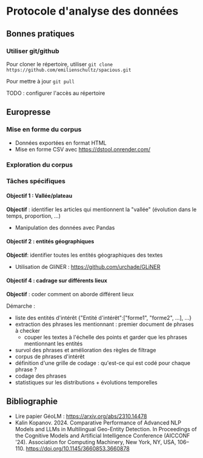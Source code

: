 # Protocole d'analyse des données

## Bonnes pratiques

### Utiliser git/github

Pour cloner le répertoire, utiliser `git clone https://github.com/emilienschultz/spacious.git`

Pour mettre à jour `git pull`

TODO : configurer l'accès au répertoire

## Europresse

### Mise en forme du corpus

- Données exportées en format HTML
- Mise en forme CSV avec https://dstool.onrender.com/

### Exploration du corpus

### Tâches spécifiques

#### Objectif 1 : Vallée/plateau

**Objectif** : identifier les articles qui mentionnent la "vallée" (évolution dans le temps, proportion, ...)

- Manipulation des données avec Pandas

#### Objectif 2 : entités géographiques

**Objectif**: identifier toutes les entités géographiques des textes

- Utilisation de GliNER : https://github.com/urchade/GLiNER

#### Objectif 4 : cadrage sur différents lieux

**Objectif** : coder comment on aborde différent lieux

Démarche :

- liste des entités d'intérêt {"Entité d'intérêt":["forme1", "forme2", ...], ...}
- extraction des phrases les mentionnant : premier document de phrases à checker
  - couper les textes à l'échelle des points et garder que les phrases mentionnant les entités
- survol des phrases et amélioration des règles de filtrage
- corpus de phrases d'intérêt
- définition d'une grille de codage : qu'est-ce qui est codé pour chaque phrase ?
- codage des phrases
- statistiques sur les distributions + évolutions temporelles

## Bibliographie

- Lire papier GéoLM : https://arxiv.org/abs/2310.14478
- Kalin Kopanov. 2024. Comparative Performance of Advanced NLP Models and LLMs in Multilingual Geo-Entity Detection. In Proceedings of the Cognitive Models and Artificial Intelligence Conference (AICCONF '24). Association for Computing Machinery, New York, NY, USA, 106–110. https://doi.org/10.1145/3660853.3660878

